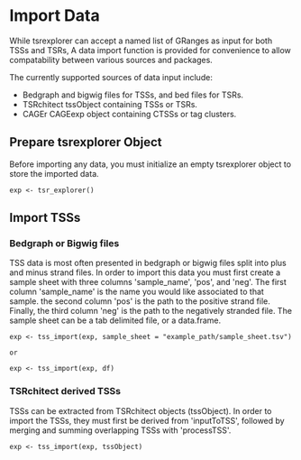 
# Import Data

While tsrexplorer can accept a named list of GRanges as input for both TSSs and TSRs, 
A data import function is provided for convenience to allow compatability between various sources and packages.

The currently supported sources of data input include:

* Bedgraph and bigwig files for TSSs, and bed files for TSRs.
* TSRchitect tssObject containing TSSs or TSRs.
* CAGEr CAGEexp object containing CTSSs or tag clusters.

## Prepare tsrexplorer Object

Before importing any data, you must initialize an empty tsrexplorer object to store the imported data.

```
exp <- tsr_explorer()
```

## Import TSSs

### Bedgraph or Bigwig files

TSS data is most often presented in bedgraph or bigwig files split into plus and minus strand files.
In order to import this data you must first create a sample sheet with three columns 'sample_name', 'pos', and 'neg'.
The first column 'sample_name' is the name you would like associated to that sample.
the second column 'pos' is the path to the positive strand file.
Finally, the third column 'neg' is the path to the negatively stranded file.
The sample sheet can be a tab delimited file, or a data.frame.

```
exp <- tss_import(exp, sample_sheet = "example_path/sample_sheet.tsv")

or

exp <- tss_import(exp, df)
```

### TSRchitect derived TSSs

TSSs can be extracted from TSRchitect objects (tssObject).
In order to import the TSSs, they must first be derived from 'inputToTSS',
followed by merging and summing overlapping TSSs with 'processTSS'.


```
exp <- tss_import(exp, tssObject)
``` 
